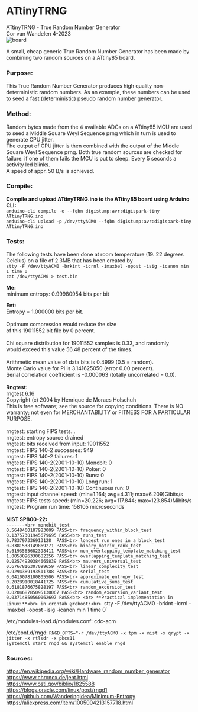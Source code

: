# ATtinyTRNG
ATtinyTRNG - True Random Number Generator<br>
Cor van Wandelen 4-2023<br>
![board](https://user-images.githubusercontent.com/42114791/236681679-c37b7d7e-ece2-4589-a5ea-2ed1f0db1bc8.jpg)

A small, cheap generic True Random Number Generator has been made by combining two random sources on a ATtiny85 board.

### Purpose:<br>
This True Random Number Generator produces high quality non-deterministic random numbers. As an example, these numbers can be used to seed a fast (deterministic) pseudo random number generator.

### Method:<br>
Random bytes made from the 4 available ADCs on a ATtiny85 MCU are used to seed a Middle Square Weyl Sequence prng which in turn is used to generate CPU jitter.<br>
The output of CPU jitter is then combined with the output of the Middle Square Weyl Sequence prng.
Both true random sources are checked for failure: if one of them fails the MCU is put to sleep. Every 5 seconds a activity led blinks.<br>
A speed of appr. 50 B/s is achieved.

### Compile:<br>
**Compile and upload ATtinyTRNG.ino to the ATtiny85 board using Arduino CLI:**<br>
`arduino-cli compile -e --fqbn digistump:avr:digispark-tiny ATtinyTRNG.ino`<br>
`arduino-cli upload -p /dev/ttyACM0 --fqbn digistump:avr:digispark-tiny ATtinyTRNG.ino`<br>

### Tests:<br>
The following tests have been done at room temperature (19..22 degrees Celcius) on a file of 2.3MB that has been created by<br>
`stty -F /dev/ttyACM0 -brkint -icrnl -imaxbel -opost -isig -icanon min 1 time 0`<br> 
`cat /dev/ttyACM0 > test.bin`<br>

**Me:**<br>
 minimum entropy: 0.99980954 bits per bit<br>

**Ent:**<br>
Entropy = 1.000000 bits per bit.<br>
<br>
Optimum compression would reduce the size<br>
of this 19011552 bit file by 0 percent.<br>
<br>
Chi square distribution for 19011552 samples is 0.33, and randomly<br>
would exceed this value 56.48 percent of the times.<br>
<br>
Arithmetic mean value of data bits is 0.4999 (0.5 = random).<br>
Monte Carlo value for Pi is 3.141625050 (error 0.00 percent).<br>
Serial correlation coefficient is -0.000063 (totally uncorrelated = 0.0).<br>
<br>
**Rngtest:**<br>
rngtest 6.16<br>
Copyright (c) 2004 by Henrique de Moraes Holschuh<br>
This is free software; see the source for copying conditions.  There is NO warranty; not even for MERCHANTABILITY or FITNESS FOR A PARTICULAR PURPOSE.<br>
<br>
rngtest: starting FIPS tests...<br>
rngtest: entropy source drained<br>
rngtest: bits received from input: 19011552<br>
rngtest: FIPS 140-2 successes: 949<br>
rngtest: FIPS 140-2 failures: 1<br>
rngtest: FIPS 140-2(2001-10-10) Monobit: 0<br>
rngtest: FIPS 140-2(2001-10-10) Poker: 0<br>
rngtest: FIPS 140-2(2001-10-10) Runs: 0<br>
rngtest: FIPS 140-2(2001-10-10) Long run: 1<br>
rngtest: FIPS 140-2(2001-10-10) Continuous run: 0<br>
rngtest: input channel speed: (min=1.164; avg=4.311; max=6.209)Gibits/s<br>
rngtest: FIPS tests speed: (min=20.226; avg=117.844; max=123.854)Mibits/s<br>
rngtest: Program run time: 158105 microseconds<br>
<br>
**NIST SP800-22:**<br>
`-------<br>
monobit_test                             0.5648460187983009 PASS<br>
frequency_within_block_test              0.13757301945679695 PASS<br>
runs_test                                0.783797336913128  PASS<br>
longest_run_ones_in_a_block_test         0.8381538149869271 PASS<br>
binary_matrix_rank_test                  0.6193565682398411 PASS<br>
non_overlapping_template_matching_test   1.0053096330682256 PASS<br>
overlapping_template_matching_test       0.02574920384665839 PASS<br>
maurers_universal_test                   0.6767816307099659 PASS<br>
linear_complexity_test                   0.9294389193511788 PASS<br>
serial_test                              0.0410078100805506 PASS<br>
approximate_entropy_test                 0.2028910018441725 PASS<br>
cumulative_sums_test                     0.6181876675828197 PASS<br>
random_excursion_test                    0.020468785095130067 PASS<br>
random_excursion_variant_test            0.03714850560062697 PASS<br>
<br>
**Practical implementation in Linux:**<br>
in crontab @reboot:<br>
`stty -F /dev/ttyACM0 -brkint -icrnl -imaxbel -opost -isig -icanon min 1 time 0`<br>

/etc/modules-load.d/modules.conf: cdc-acm

/etc/conf.d/rngd: `RNGD_OPTS="-r /dev/ttyACM0 -x tpm -x nist -x qrypt -x jitter -x rtlsdr -x pkcs11`<br>
`systemctl start rngd && systemctl enable rngd`

### Sources:<br>
https://en.wikipedia.org/wiki/Hardware_random_number_generator<br>
https://www.chronox.de/jent.html<br>
https://www.osti.gov/biblio/1825588<br>
https://blogs.oracle.com/linux/post/rngd1<br>
https://github.com/Wanderingidea/Minimum-Entropy<br>
https://aliexpress.com/item/1005004213157718.html

